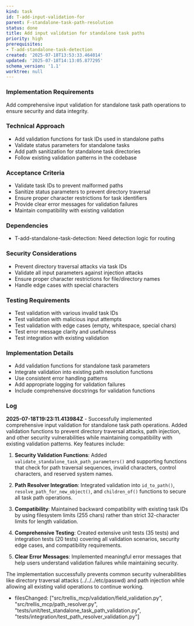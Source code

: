 ```yaml
---
kind: task
id: T-add-input-validation-for
parent: F-standalone-task-path-resolution
status: done
title: Add input validation for standalone task paths
priority: high
prerequisites:
- T-add-standalone-task-detection
created: '2025-07-18T13:53:33.464014'
updated: '2025-07-18T14:13:05.877295'
schema_version: '1.1'
worktree: null
---
```

### Implementation Requirements
Add comprehensive input validation for standalone task path operations to ensure security and data integrity.

### Technical Approach
- Add validation functions for task IDs used in standalone paths
- Validate status parameters for standalone tasks
- Add path sanitization for standalone task directories
- Follow existing validation patterns in the codebase

### Acceptance Criteria
- Validate task IDs to prevent malformed paths
- Sanitize status parameters to prevent directory traversal
- Ensure proper character restrictions for task identifiers
- Provide clear error messages for validation failures
- Maintain compatibility with existing validation

### Dependencies
- T-add-standalone-task-detection: Need detection logic for routing

### Security Considerations
- Prevent directory traversal attacks via task IDs
- Validate all input parameters against injection attacks
- Ensure proper character restrictions for file/directory names
- Handle edge cases with special characters

### Testing Requirements
- Test validation with various invalid task IDs
- Test validation with malicious input attempts
- Test validation with edge cases (empty, whitespace, special chars)
- Test error message clarity and usefulness
- Test integration with existing validation

### Implementation Details
- Add validation functions for standalone task parameters
- Integrate validation into existing path resolution functions
- Use consistent error handling patterns
- Add appropriate logging for validation failures
- Include comprehensive docstrings for validation functions

### Log


**2025-07-18T19:23:11.413984Z** - Successfully implemented comprehensive input validation for standalone task path operations. Added validation functions to prevent directory traversal attacks, path injection, and other security vulnerabilities while maintaining compatibility with existing validation patterns. Key features include:

1. **Security Validation Functions**: Added `validate_standalone_task_path_parameters()` and supporting functions that check for path traversal sequences, invalid characters, control characters, and reserved system names.

2. **Path Resolver Integration**: Integrated validation into `id_to_path()`, `resolve_path_for_new_object()`, and `children_of()` functions to secure all task path operations.

3. **Compatibility**: Maintained backward compatibility with existing task IDs by using filesystem limits (255 chars) rather than strict 32-character limits for length validation.

4. **Comprehensive Testing**: Created extensive unit tests (35 tests) and integration tests (20 tests) covering all validation scenarios, security edge cases, and compatibility requirements.

5. **Clear Error Messages**: Implemented meaningful error messages that help users understand validation failures while maintaining security.

The implementation successfully prevents common security vulnerabilities like directory traversal attacks (../../../etc/passwd) and path injection while allowing all existing valid operations to continue working.
- filesChanged: ["src/trellis_mcp/validation/field_validation.py", "src/trellis_mcp/path_resolver.py", "tests/unit/test_standalone_task_path_validation.py", "tests/integration/test_path_resolver_validation.py"]